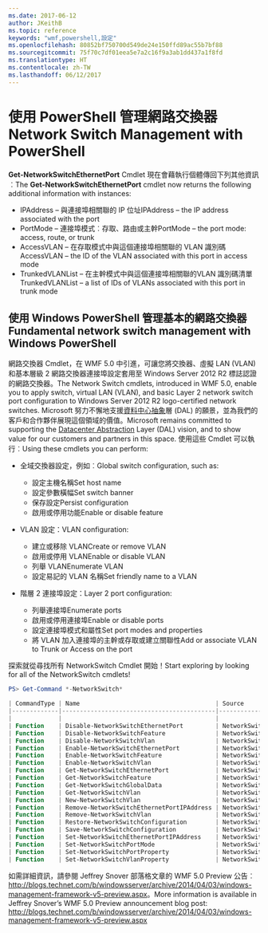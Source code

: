 ```yaml
---
ms.date: 2017-06-12
author: JKeithB
ms.topic: reference
keywords: "wmf,powershell,設定"
ms.openlocfilehash: 80852bf750700d549de24e150ffd89ac55b7bf88
ms.sourcegitcommit: 75f70c7df01eea5e7a2c16f9a3ab1dd437a1f8fd
ms.translationtype: HT
ms.contentlocale: zh-TW
ms.lasthandoff: 06/12/2017
---
```

# <a name="network-switch-management-with-powershell"></a><span data-ttu-id="9cea5-102">使用 PowerShell 管理網路交換器</span><span class="sxs-lookup"><span data-stu-id="9cea5-102">Network Switch Management with PowerShell</span></span>

<span data-ttu-id="9cea5-103">**Get-NetworkSwitchEthernetPort** Cmdlet 現在會藉執行個體傳回下列其他資訊︰</span><span class="sxs-lookup"><span data-stu-id="9cea5-103">The **Get-NetworkSwitchEthernetPort** cmdlet now returns the following additional information with instances:</span></span>

- <span data-ttu-id="9cea5-104">IPAddress – 與連接埠相關聯的 IP 位址</span><span class="sxs-lookup"><span data-stu-id="9cea5-104">IPAddress – the IP address associated with the port</span></span>
- <span data-ttu-id="9cea5-105">PortMode – 連接埠模式︰存取、路由或主幹</span><span class="sxs-lookup"><span data-stu-id="9cea5-105">PortMode – the port mode: access, route, or trunk</span></span>
- <span data-ttu-id="9cea5-106">AccessVLAN – 在存取模式中與這個連接埠相關聯的 VLAN 識別碼</span><span class="sxs-lookup"><span data-stu-id="9cea5-106">AccessVLAN – the ID of the VLAN associated with this port in access mode</span></span>
- <span data-ttu-id="9cea5-107">TrunkedVLANList – 在主幹模式中與這個連接埠相關聯的VLAN 識別碼清單</span><span class="sxs-lookup"><span data-stu-id="9cea5-107">TrunkedVLANList – a list of IDs of VLANs associated with this port in trunk mode</span></span>

## <a name="fundamental-network-switch-management-with-windows-powershell"></a><span data-ttu-id="9cea5-108">使用 Windows PowerShell 管理基本的網路交換器</span><span class="sxs-lookup"><span data-stu-id="9cea5-108">Fundamental network switch management with Windows PowerShell</span></span>

<span data-ttu-id="9cea5-109">網路交換器 Cmdlet，在 WMF 5.0 中引進，可讓您將交換器、虛擬 LAN (VLAN) 和基本層級 2 網路交換器連接埠設定套用至 Windows Server 2012 R2 標誌認證的網路交換器。</span><span class="sxs-lookup"><span data-stu-id="9cea5-109">The Network Switch cmdlets, introduced in WMF 5.0, enable you to apply switch, virtual LAN (VLAN), and basic Layer 2 network switch port configuration to Windows Server 2012 R2 logo-certified network switches.</span></span> <span data-ttu-id="9cea5-110">Microsoft 努力不懈地支援[資料中心抽象](http://technet.microsoft.com/en-us/cloud/dal.aspx)層 (DAL) 的願景，並為我們的客戶和合作夥伴展現這個領域的價值。</span><span class="sxs-lookup"><span data-stu-id="9cea5-110">Microsoft remains committed to supporting the [Datacenter Abstraction](http://technet.microsoft.com/en-us/cloud/dal.aspx) Layer (DAL) vision, and to show value for our customers and partners in this space.</span></span> <span data-ttu-id="9cea5-111">使用這些 Cmdlet 可以執行︰</span><span class="sxs-lookup"><span data-stu-id="9cea5-111">Using these cmdlets you can perform:</span></span>

- <span data-ttu-id="9cea5-112">全域交換器設定，例如︰</span><span class="sxs-lookup"><span data-stu-id="9cea5-112">Global switch configuration, such as:</span></span>
    - <span data-ttu-id="9cea5-113">設定主機名稱</span><span class="sxs-lookup"><span data-stu-id="9cea5-113">Set host name</span></span>
    - <span data-ttu-id="9cea5-114">設定參數橫幅</span><span class="sxs-lookup"><span data-stu-id="9cea5-114">Set switch banner</span></span>
    - <span data-ttu-id="9cea5-115">保存設定</span><span class="sxs-lookup"><span data-stu-id="9cea5-115">Persist configuration</span></span>
    - <span data-ttu-id="9cea5-116">啟用或停用功能</span><span class="sxs-lookup"><span data-stu-id="9cea5-116">Enable or disable feature</span></span>

- <span data-ttu-id="9cea5-117">VLAN 設定：</span><span class="sxs-lookup"><span data-stu-id="9cea5-117">VLAN configuration:</span></span>
    - <span data-ttu-id="9cea5-118">建立或移除 VLAN</span><span class="sxs-lookup"><span data-stu-id="9cea5-118">Create or remove VLAN</span></span>
    - <span data-ttu-id="9cea5-119">啟用或停用 VLAN</span><span class="sxs-lookup"><span data-stu-id="9cea5-119">Enable or disable VLAN</span></span>
    - <span data-ttu-id="9cea5-120">列舉 VLAN</span><span class="sxs-lookup"><span data-stu-id="9cea5-120">Enumerate VLAN</span></span>
    - <span data-ttu-id="9cea5-121">設定易記的 VLAN 名稱</span><span class="sxs-lookup"><span data-stu-id="9cea5-121">Set friendly name to a VLAN</span></span>

- <span data-ttu-id="9cea5-122">階層 2 連接埠設定：</span><span class="sxs-lookup"><span data-stu-id="9cea5-122">Layer 2 port configuration:</span></span>
    - <span data-ttu-id="9cea5-123">列舉連接埠</span><span class="sxs-lookup"><span data-stu-id="9cea5-123">Enumerate ports</span></span>
    - <span data-ttu-id="9cea5-124">啟用或停用連接埠</span><span class="sxs-lookup"><span data-stu-id="9cea5-124">Enable or disable ports</span></span>
    - <span data-ttu-id="9cea5-125">設定連接埠模式和屬性</span><span class="sxs-lookup"><span data-stu-id="9cea5-125">Set port modes and properties</span></span>
    - <span data-ttu-id="9cea5-126">將 VLAN 加入連接埠的主幹或存取或建立關聯性</span><span class="sxs-lookup"><span data-stu-id="9cea5-126">Add or associate VLAN to Trunk or Access on the port</span></span>

<span data-ttu-id="9cea5-127">探索就從尋找所有 NetworkSwitch Cmdlet 開始！</span><span class="sxs-lookup"><span data-stu-id="9cea5-127">Start exploring by looking for all of the NetworkSwitch cmdlets!</span></span>

```powershell
PS> Get-Command *-NetworkSwitch*

| CommandType | Name                                      | Source        |
|-------------|-------------------------------------------|---------------|
|             |                                           |               |
| Function    | Disable-NetworkSwitchEthernetPort         | NetworkSwitch |
| Function    | Disable-NetworkSwitchFeature              | NetworkSwitch |
| Function    | Disable-NetworkSwitchVlan                 | NetworkSwitch |
| Function    | Enable-NetworkSwitchEthernetPort          | NetworkSwitch |
| Function    | Enable-NetworkSwitchFeature               | NetworkSwitch |
| Function    | Enable-NetworkSwitchVlan                  | NetworkSwitch |
| Function    | Get-NetworkSwitchEthernetPort             | NetworkSwitch |
| Function    | Get-NetworkSwitchFeature                  | NetworkSwitch |
| Function    | Get-NetworkSwitchGlobalData               | NetworkSwitch |
| Function    | Get-NetworkSwitchVlan                     | NetworkSwitch |
| Function    | New-NetworkSwitchVlan                     | NetworkSwitch |
| Function    | Remove-NetworkSwitchEthernetPortIPAddress | NetworkSwitch |
| Function    | Remove-NetworkSwitchVlan                  | NetworkSwitch |
| Function    | Restore-NetworkSwitchConfiguration        | NetworkSwitch |
| Function    | Save-NetworkSwitchConfiguration           | NetworkSwitch |
| Function    | Set-NetworkSwitchEthernetPortIPAddress    | NetworkSwitch |
| Function    | Set-NetworkSwitchPortMode                 | NetworkSwitch |
| Function    | Set-NetworkSwitchPortProperty             | NetworkSwitch |
| Function    | Set-NetworkSwitchVlanProperty             | NetworkSwitch |
```

<span data-ttu-id="9cea5-128">如需詳細資訊，請參閱 Jeffrey Snover 部落格文章的 WMF 5.0 Preview 公告︰<http://blogs.technet.com/b/windowsserver/archive/2014/04/03/windows-management-framework-v5-preview.aspx>。</span><span class="sxs-lookup"><span data-stu-id="9cea5-128">More information is available in Jeffrey Snover’s WMF 5.0 Preview announcement blog post: <http://blogs.technet.com/b/windowsserver/archive/2014/04/03/windows-management-framework-v5-preview.aspx></span></span>

